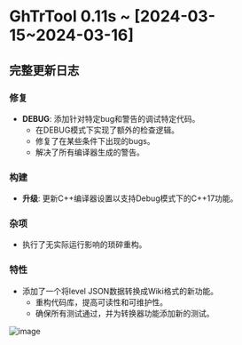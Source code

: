 # GhTrTool 0.11s ~ [2024-03-15~2024-03-16]
## 完整更新日志 
### 修复
- **DEBUG**: 添加针对特定bug和警告的调试特定代码。
  - 在DEBUG模式下实现了额外的检查逻辑。
  - 修复了在某些条件下出现的bugs。
  - 解决了所有编译器生成的警告。
### 构建
- **升级**: 更新C++编译器设置以支持Debug模式下的C++17功能。
### 杂项
- 执行了无实际运行影响的琐碎重构。
### 特性
- 添加了一个将level JSON数据转换成Wiki格式的新功能。
  - 重构代码库，提高可读性和可维护性。
  - 确保所有测试通过，并为转换器功能添加新的测试。

![image](https://github.com/Xcating/GhTrTool/assets/82816129/9dbb8cb0-dafd-4dca-bd04-ab4478a98fa0)